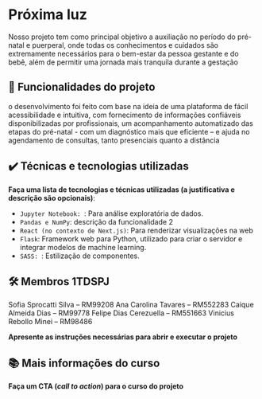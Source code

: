 # Próxima luz 

Nosso projeto tem como principal objetivo a auxiliação no período do
pré-natal e puerperal, onde todas os conhecimentos e cuidados são
extremamente necessários para o bem-estar da pessoa gestante e do bebê,
além de permitir uma jornada mais tranquila durante a gestação

## 🔨 Funcionalidades do projeto

o desenvolvimento foi feito com base na ideia de uma
plataforma de fácil acessibilidade e intuitiva, com fornecimento de informações
confiáveis disponibilizadas por profissionais, um acompanhamento
automatizado das etapas do pré-natal - com um diagnóstico mais que eficiente
– e ajuda no agendamento de consultas, tanto presenciais quanto a distância


## ✔️ Técnicas e tecnologias utilizadas

**Faça uma lista de tecnologias e técnicas utilizadas (a justificativa e descrição são opcionais)**:

- `Jupyter Notebook: `: Para análise exploratória de dados.
- `Pandas e NumPy`: descrição da funcionalidade 2
- `React (no contexto de Next.js)`: Para renderizar visualizações na web
- `Flask`: Framework web para Python, utilizado para criar o servidor e integrar modelos de machine learning.
- `SASS: `: Estilização de componentes.

## 🛠️ Membros 1TDSPJ

Sofia Sprocatti Silva – RM99208
Ana Carolina Tavares – RM552283
Caique Almeida Dias – RM99778
Felipe Dias Cerezuella – RM551663
Vinicius Rebollo Minei – RM98486

**Apresente as instruções necessárias para abrir e executar o projeto**

## 📚 Mais informações do curso

**Faça um CTA (_call to action_) para o curso do projeto**